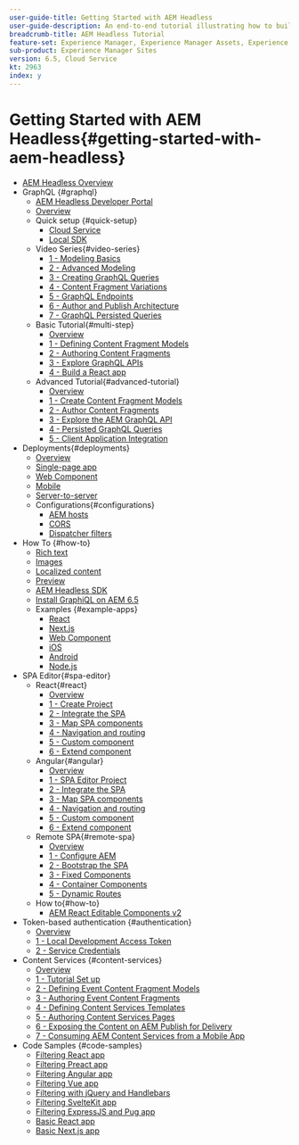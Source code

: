 ```yaml
---
user-guide-title: Getting Started with AEM Headless
user-guide-description: An end-to-end tutorial illustrating how to build-out and expose content using AEM Headless.
breadcrumb-title: AEM Headless Tutorial
feature-set: Experience Manager, Experience Manager Assets, Experience Manager Sites
sub-product: Experience Manager Sites
version: 6.5, Cloud Service
kt: 2963
index: y
---
```

 
# Getting Started with AEM Headless{#getting-started-with-aem-headless}

+ [AEM Headless Overview](./overview.md)
+ GraphQL {#graphql}
  + [AEM Headless Developer Portal](https://experienceleague.adobe.com/landing/experience-manager/headless/developer.html)
  + [Overview](./graphql/overview.md)
  + Quick setup {#quick-setup}
    + [Cloud Service](./graphql/quick-setup/cloud-service.md)
    + [Local SDK](./graphql/quick-setup/local-sdk.md)
  + Video Series{#video-series}
    + [1 - Modeling Basics](./graphql/video-series/modeling-basics.md)
    + [2 - Advanced Modeling](./graphql/video-series/advanced-modeling.md)
    + [3 - Creating GraphQL Queries](./graphql/video-series/creating-graphql-queries.md)
    + [4 - Content Fragment Variations](./graphql/video-series/content-fragment-variations.md)
    + [5 - GraphQL Endpoints](./graphql/video-series/graphql-endpoints.md)
    + [6 - Author and Publish Architecture](./graphql/video-series/author-publish-architecture.md)
    + [7 - GraphQL Persisted Queries](./graphql/video-series/graphql-persisted-queries.md)
  + Basic Tutorial{#multi-step}
    + [Overview](./graphql/multi-step/overview.md)
    + [1 - Defining Content Fragment Models](./graphql/multi-step/content-fragment-models.md)
    + [2 - Authoring Content Fragments](./graphql/multi-step/author-content-fragments.md)
    + [3 - Explore GraphQL APIs](./graphql/multi-step/explore-graphql-api.md)
    + [4 - Build a React app](./graphql/multi-step/graphql-and-react-app.md)    
  + Advanced Tutorial{#advanced-tutorial}
    + [Overview](/help/headless-tutorial/graphql/advanced-graphql/overview.md)
    + [1 - Create Content Fragment Models](/help/headless-tutorial/graphql/advanced-graphql/create-content-fragment-models.md)
    + [2 - Author Content Fragments](/help/headless-tutorial/graphql/advanced-graphql/author-content-fragments.md)
    + [3 - Explore the AEM GraphQL API](/help/headless-tutorial/graphql/advanced-graphql/explore-graphql-api.md)
    + [4 - Persisted GraphQL Queries](/help/headless-tutorial/graphql/advanced-graphql/graphql-persisted-queries.md)
    + [5 - Client Application Integration](/help/headless-tutorial/graphql/advanced-graphql/client-application-integration.md)
+ Deployments{#deployments}
  + [Overview](./graphql/deployment/overview.md)  
  + [Single-page app](./graphql/deployment/spa.md)  
  + [Web Component](./graphql/deployment/web-component.md)
  + [Mobile](./graphql/deployment/mobile.md)  
  + [Server-to-server](./graphql/deployment/server-to-server.md)
  + Configurations{#configurations}
    + [AEM hosts](./graphql/deployment/configurations/aem-hosts.md)
    + [CORS](./graphql/deployment/configurations/cors.md)
    + [Dispatcher filters](./graphql/deployment/configurations/dispatcher-filters.md)
+ How To {#how-to}
  + [Rich text](./graphql/how-to/rich-text.md)
  + [Images](./graphql/how-to/images.md)
  + [Localized content](./graphql/how-to/localized-content.md)
  + [Preview](./graphql/how-to/preview.md)
  + [AEM Headless SDK](./graphql/how-to/aem-headless-sdk.md)
  + [Install GraphiQL on AEM 6.5](./graphql/how-to/install-graphiql-aem-6-5.md)
  + Examples {#example-apps}
    + [React](./graphql/example-apps/react-app.md)
    + [Next.js](./graphql/example-apps/next-js.md)
    + [Web Component](./graphql/example-apps/web-component.md)
    + [iOS](./graphql/example-apps/ios-swiftui-app.md)
    + [Android](./graphql/example-apps/android-app.md)
    + [Node.js](./graphql/example-apps/server-to-server-app.md)
+ SPA Editor{#spa-editor}
  + React{#react}
    + [Overview](./spa-editor/react/overview.md)
    + [1 - Create Project](./spa-editor/react/create-project.md)
    + [2 - Integrate the SPA](./spa-editor/react/integrate-spa.md)
    + [3 - Map SPA components](./spa-editor/react/map-components.md)
    + [4 - Navigation and routing](./spa-editor/react/navigation-routing.md)
    + [5 - Custom component](./spa-editor/react/custom-component.md)
    + [6 - Extend component](./spa-editor/react/extend-component.md)
  + Angular{#angular}
    + [Overview](./spa-editor/angular/overview.md)
    + [1 - SPA Editor Project](./spa-editor/angular/create-project.md)
    + [2 - Integrate the SPA](./spa-editor/angular/integrate-spa.md)
    + [3 - Map SPA components](./spa-editor/angular/map-components.md)
    + [4 - Navigation and routing](./spa-editor/angular/navigation-routing.md)
    + [5 - Custom component](./spa-editor/angular/custom-component.md)
    + [6 - Extend component](./spa-editor/angular/extend-component.md)    
  + Remote SPA{#remote-spa}
    + [Overview](./spa-editor/remote-spa/overview.md)
    + [1 - Configure AEM](./spa-editor/remote-spa/aem-configure.md)
    + [2 - Bootstrap the SPA](./spa-editor/remote-spa/spa-bootstrap.md)
    + [3 - Fixed Components](./spa-editor/remote-spa/spa-fixed-component.md)
    + [4 - Container Components](./spa-editor/remote-spa/spa-container-component.md)
    + [5 - Dynamic Routes](./spa-editor/remote-spa/spa-dynamic-routes.md)
  + How to{#how-to}
    + [AEM React Editable Components v2](./spa-editor/how-to/react-core-components-v2.md)
+ Token-based authentication {#authentication}
  + [Overview](./authentication/overview.md)
  + [1 - Local Development Access Token](./authentication/local-development-access-token.md)
  + [2 - Service Credentials](./authentication/service-credentials.md)
+ Content Services {#content-services}
  + [Overview](./content-services/overview.md)
  + [1 - Tutorial Set up](./content-services/chapter-1.md)
  + [2 - Defining Event Content Fragment Models](./content-services/chapter-2.md)
  + [3 - Authoring Event Content Fragments](./content-services/chapter-3.md)
  + [4 - Defining Content Services Templates](./content-services/chapter-4.md)
  + [5 - Authoring Content Services Pages](./content-services/chapter-5.md)
  + [6 - Exposing the Content on AEM Publish for Delivery](./content-services/chapter-6.md)
  + [7 - Consuming AEM Content Services from a Mobile App](./content-services/chapter-7.md)
+ Code Samples {#code-samples}
  + [Filtering React app](./graphql/code-samples/filtering-react-app.md)
  + [Filtering Preact app](./graphql/code-samples/filtering-preact-app.md)
  + [Filtering Angular app](./graphql/code-samples/filtering-angular-app.md)
  + [Filtering Vue app](./graphql/code-samples/filtering-vue-app.md)
  + [Filtering with jQuery and Handlebars](./graphql/code-samples/filtering-jquery-handlebars.md)
  + [Filtering SvelteKit app](./graphql/code-samples/filtering-sveltekit-app.md)
  + [Filtering ExpressJS and Pug app](./graphql/code-samples/filtering-express-pug-app.md)
  + [Basic React app](./graphql/code-samples/basic-react-app.md)
  + [Basic Next.js app](./graphql/code-samples/basic-nextjs-app.md)

